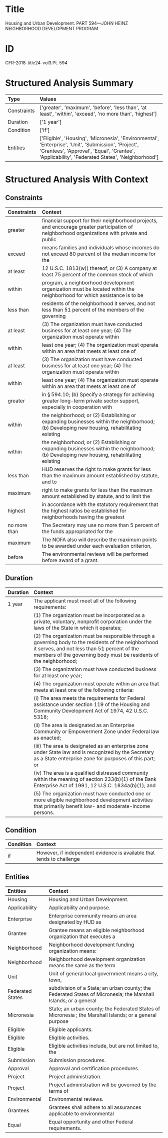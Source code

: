 # Title

 Housing and Urban Development. PART 594—JOHN HEINZ NEIGHBORHOOD DEVELOPMENT PROGRAM


# ID

 CFR-2018-title24-vol3.Pt. 594


# Structured Analysis Summary

| Type        | Values                                                                                                                                                                                                 |
|:------------|:-------------------------------------------------------------------------------------------------------------------------------------------------------------------------------------------------------|
| Constraints | ['greater', 'maximum', 'before', 'less than', 'at least', 'within', 'exceed', 'no more than', 'highest']                                                                                               |
| Duration    | ['1 year']                                                                                                                                                                                             |
| Condition   | ['if']                                                                                                                                                                                                 |
| Entities    | ['Eligible', 'Housing', 'Micronesia', 'Environmental', 'Enterprise', 'Unit', 'Submission', 'Project', 'Grantees', 'Approval', 'Equal', 'Grantee', 'Applicability', 'Federated States', 'Neighborhood'] |


# Structured Analysis With Context

 


## Constraints

| Constraints   | Context                                                                                                                                      |
|:--------------|:---------------------------------------------------------------------------------------------------------------------------------------------|
| greater       | financial support for their neighborhood projects, and encourage greater participation of neighborhood organizations with private and public |
| exceed        | means families and individuals whose incomes do not exceed 80 percent of the median income for the                                           |
| at least      | 12 U.S.C. 1813(w)) thereof; or (3) A company at least 75 percent of the common stock of which                                                |
| within        | program, a neighborhood development organization must be located within the neighborhood for which assistance is to be                       |
| less than     | residents of the neighborhood it serves, and not less than 51 percent of the members of the governing                                        |
| at least      | (3) The organization must have conducted business for at least one year; (4) The organization must operate within                            |
| within        | least one year; (4) The organization must operate within an area that meets at least one of                                                  |
| at least      | (3) The organization must have conducted business for at least one year; (4) The organization must operate within                            |
| within        | least one year; (4) The organization must operate within an area that meets at least one of                                                  |
| greater       | in &#167;&#8201;594.10; (b) Specify a strategy for achieving greater long-term private sector support, especially in cooperation with        |
| within        | the neighborhood; or (2) Establishing or expanding businesses within the neighborhood; (b) Developing new housing, rehabilitating existing   |
| within        | the neighborhood; or (2) Establishing or expanding businesses within the neighborhood; (b) Developing new housing, rehabilitating existing   |
| less than     | HUD reserves the right to make grants for  less than the maximum amount established by statute, and to                                       |
| maximum       | right to make grants for less than the maximum amount established by statute, and to limit the                                               |
| highest       | in accordance with the statutory requirement that the highest ratios be established for neighborhoods having the greatest                    |
| no more than  | The Secretary may use  no more than 5 percent of the funds appropriated for the                                                              |
| maximum       | The NOFA also will describe the  maximum points to be awarded under each evaluation criterion,                                               |
| before        | The environmental reviews will be performed  before  award of a grant.                                                                       |


## Duration

| Duration   | Context                                                                                                                                                                                                                                    |
|:-----------|:-------------------------------------------------------------------------------------------------------------------------------------------------------------------------------------------------------------------------------------------|
| 1 year     | The applicant must meet all of the following requirements:                                                                                                                                                                                 |
|            |                 (1) The organization must be incorporated as a private, voluntary, nonprofit corporation under the laws of the State in which it operates;                                                                                 |
|            |                 (2) The organization must be responsible through a governing body to the residents of the neighborhood it serves, and not less than 51 percent of the members of the governing body must be residents of the neighborhood; |
|            |                 (3) The organization must have conducted business for at least one year;                                                                                                                                                   |
|            |                 (4) The organization must operate within an area that meets at least one of the following criteria:                                                                                                                        |
|            |                 (i) The area meets the requirements for Federal assistance under section 119 of the Housing and Community Development Act of 1974, 42 U.S.C. 5318;                                                                         |
|            |                 (ii) The area is designated as an Enterprise Community or Empowerment Zone under Federal law as enacted;                                                                                                                   |
|            |                 (iii) The area is designated as an enterprise zone under State law and is recognized by the Secretary as a State enterprise zone for purposes of this part; or                                                             |
|            |                 (iv) The area is a qualified distressed community within the meaning of section 233(b)(1) of the Bank Enterprise Act of 1991, 12 U.S.C. 1834a(b)(1); and                                                                   |
|            |                 (5) The organization must have conducted one or more eligible neighborhood development activities that primarily benefit low- and moderate-income persons.                                                                 |


## Condition

| Condition   | Context                                                                |
|:------------|:-----------------------------------------------------------------------|
| if          | However,  if independent evidence is available that tends to challenge |


## Entities

| Entities         | Context                                                                                                         |
|:-----------------|:----------------------------------------------------------------------------------------------------------------|
| Housing          | Housing  and Urban Development.                                                                                 |
| Applicability    | Applicability  and purpose.                                                                                     |
| Enterprise       | Enterprise community means an area designated by HUD as                                                         |
| Grantee          | Grantee means an eligible neighborhood organization that executes a                                             |
| Neighborhood     | Neighborhood  development funding organization means:                                                           |
| Neighborhood     | Neighborhood development organization means the same as the term                                                |
| Unit             | Unit of general local government means a city, town,                                                            |
| Federated States | subdivision of a State; an urban county; the Federated States of Micronesia; the Marshall Islands; or a general |
| Micronesia       | State; an urban county; the Federated States of Micronesia ; the Marshall Islands; or a general purpose         |
| Eligible         | Eligible  applicants.                                                                                           |
| Eligible         | Eligible  activities.                                                                                           |
| Eligible         | Eligible activities include, but are not limited to, the                                                        |
| Submission       | Submission  procedures.                                                                                         |
| Approval         | Approval  and certification procedures.                                                                         |
| Project          | Project  administration.                                                                                        |
| Project          | Project administration will be governed by the terms of                                                         |
| Environmental    | Environmental  reviews.                                                                                         |
| Grantees         | Grantees shall adhere to all assurances applicable to environmental                                             |
| Equal            | Equal  opportunity and other Federal requirements.                                                              |


